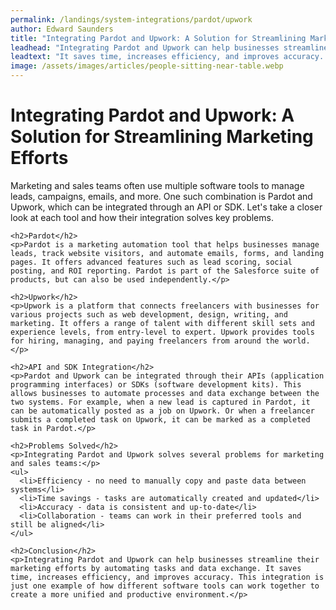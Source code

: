 ```yaml
---
permalink: /landings/system-integrations/pardot/upwork
author: Edward Saunders
title: "Integrating Pardot and Upwork: A Solution for Streamlining Marketing Efforts"
leadhead: "Integrating Pardot and Upwork can help businesses streamline their marketing efforts by automating tasks and data exchange"
leadtext: "It saves time, increases efficiency, and improves accuracy. This integration is just one example of how different software tools can work together to create a more unified and productive environment."
image: /assets/images/articles/people-sitting-near-table.webp
---
```

<div class="arttext">    <h1>Integrating Pardot and Upwork: A Solution for Streamlining Marketing Efforts</h1>
    <p>Marketing and sales teams often use multiple software tools to manage leads, campaigns, emails, and more. One such combination is Pardot and Upwork, which can be integrated through an API or SDK. Let's take a closer look at each tool and how their integration solves key problems.</p>
    
    <h2>Pardot</h2>
    <p>Pardot is a marketing automation tool that helps businesses manage leads, track website visitors, and automate emails, forms, and landing pages. It offers advanced features such as lead scoring, social posting, and ROI reporting. Pardot is part of the Salesforce suite of products, but can also be used independently.</p>
    
    <h2>Upwork</h2>
    <p>Upwork is a platform that connects freelancers with businesses for various projects such as web development, design, writing, and marketing. It offers a range of talent with different skill sets and experience levels, from entry-level to expert. Upwork provides tools for hiring, managing, and paying freelancers from around the world.</p>
    
    <h2>API and SDK Integration</h2>
    <p>Pardot and Upwork can be integrated through their APIs (application programming interfaces) or SDKs (software development kits). This allows businesses to automate processes and data exchange between the two systems. For example, when a new lead is captured in Pardot, it can be automatically posted as a job on Upwork. Or when a freelancer submits a completed task on Upwork, it can be marked as a completed task in Pardot.</p>
    
    <h2>Problems Solved</h2>
    <p>Integrating Pardot and Upwork solves several problems for marketing and sales teams:</p>
    <ul>
      <li>Efficiency - no need to manually copy and paste data between systems</li>
      <li>Time savings - tasks are automatically created and updated</li>
      <li>Accuracy - data is consistent and up-to-date</li>
      <li>Collaboration - teams can work in their preferred tools and still be aligned</li>
    </ul>
    
    <h2>Conclusion</h2>
    <p>Integrating Pardot and Upwork can help businesses streamline their marketing efforts by automating tasks and data exchange. It saves time, increases efficiency, and improves accuracy. This integration is just one example of how different software tools can work together to create a more unified and productive environment.</p>
    
</div>